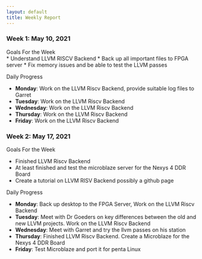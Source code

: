 ```yaml
---
layout: default
title: Weekly Report
---
```


### Week 1: May 10, 2021
<div class="text-purple text-inherit">Goals For the Week </div>
* Understand LLVM RISCV Backend 
* Back up all important files to FPGA server
* Fix memory issues and be able to test the LLVM passes

Daily Progress

* **Monday**: Work on the LLVM Riscv Backend, provide suitable log files to Garret
* **Tuesday**: Work on the LLVM Riscv Backend
* **Wednesday**: Work on the LLVM Riscv Backend
* **Thursday**: Work on the LLVM Riscv Backend
* **Friday**: Work on the LLVM Riscv Backend

### Week 2: May 17, 2021
Goals For the Week
* Finished LLVM Riscv Backend
* At least finished and test the microblaze server for the Nexys 4 DDR Board
* Create a tutorial on LLVM RISV Backend possibly a github page

Daily Progress

* **Monday**: Back up desktop to the FPGA Server, Work on the LLVM Riscv Backend
* **Tuesday**: Meet with Dr Goeders on key differences between
the old and new LLVM projects. Work on the LLVM Riscv Backend
* **Wednesday**: Meet with Garret and try the llvm passes on his station
* **Thursday**:  Finished LLVM Riscv Backend. Create a Microblaze for the Nexys 4 DDR Board
* **Friday**: Test Microblaze and port it for penta Linux

